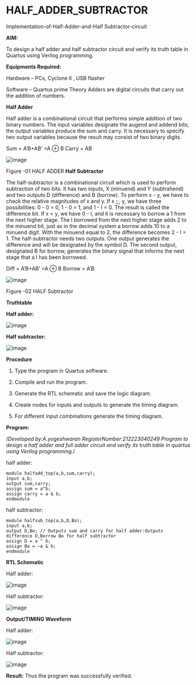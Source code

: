 # HALF_ADDER_SUBTRACTOR

Implementation-of-Half-Adder-and-Half Subtractor-circuit

**AIM:**

To design a half adder and half subtractor circuit and verify its truth table in Quartus using Verilog programming.

**Equipments Required:**

Hardware – PCs, Cyclone II , USB flasher 

Software – Quartus prime Theory Adders are digital circuits that carry out the addition of numbers.

**Half Adder**

Half adder is a combinational circuit that performs simple addition of two binary numbers. The input variables designate the augend and addend bits; the output variables produce the sum and carry. It is necessary to specify two output variables because the result may consist of two binary digits.

Sum = A’B+AB’ =A ⊕ B Carry = AB

![image](https://github.com/naavaneetha/HALF_ADDER_SUBTRACTOR/assets/154305477/bd4a0b2c-cdbc-4184-ab08-81578f121e1f)

Figure -01 HALF ADDER
**Half Subtractor**

The half-subtractor is a combinational circuit which is used to perform subtraction of two bits. It has two inputs, X (minuend) and Y (subtrahend) and two outputs D (difference) and B (borrow). To perform x - y, we have to check the relative magnitudes of x and y. If x ;;, y, we have three possibilities: 0 - 0 = 0, 1 - 0 = 1, and 1 - I = 0. The result is called the difference bit. If x < y, we have 0 - I, and it is necessary to borrow a 1 from the next higher stage. The I borrowed from the next higher stage adds 2 to the minuend bit, just as in the decimal system a borrow adds 10 to a minuend digit. With the minuend equal to 2, the difference becomes 2 - I = 1. The half-subtractor needs two outputs. One output generates the difference and will be designated by the symbol D. The second output, designated B for borrow, generates the binary signal that informs the next stage that a I has been borrowed. 

Diff = A’B+AB’ =A ⊕ B
Borrow = A’B

 ![image](https://github.com/naavaneetha/HALF_ADDER_SUBTRACTOR/assets/154305477/d76b099c-513f-4e7c-843a-e2fd028a531a)

Figure -02 HALF Subtractor

**Truthtable**

**Half adder:**

![image](https://github.com/Rajaraman77/HALF_ADDER_SUBTRACTOR/assets/150319383/6eb49eaf-3c7e-4c11-96fa-4ad43e98760b)

**Half subtractor:**

![image](https://github.com/Rajaraman77/HALF_ADDER_SUBTRACTOR/assets/150319383/5b8cd4c5-7b6d-4b05-8e7d-c92db391caf0)


**Procedure**

1.	Type the program in Quartus software.

2.	Compile and run the program.

3.	Generate the RTL schematic and save the logic diagram.

4.	Create nodes for inputs and outputs to generate the timing diagram.

5.	For different input combinations generate the timing diagram.


**Program:**

/*Developed by:A.yogeshwaran
RegisterNumber:212223040249
Program to design a half adder and full adder circuit and verify its truth table in quartus using Verilog programming.*/

half adder:
```
module halfadd_top(a,b,sum,carry);
input a,b;
output sum,carry; 
assign sum = a^b;
assign carry = a & b;
endmodule
```
half subtractor:
```
module halfsub_top(a,b,D,Bo);
input a,b;
output D,Bo; // Outputs sum and carry for half adder:Outputs difference D,Borrow Bo for half subtractor
assign D = a ^ b;
assign Bo = ~a & b;
endmodule
```
**RTL Schematic**

Half adder:

![image](https://github.com/Rajaraman77/HALF_ADDER_SUBTRACTOR/assets/150319383/87b45cfc-88ec-43a4-8264-713a4a3a13d9)

Half subtractor:

![image](https://github.com/Rajaraman77/HALF_ADDER_SUBTRACTOR/assets/150319383/b125452b-6619-4ff9-9653-404a8acea565)

**Output/TIMING Waveform**

Half adder:

![image](https://github.com/Rajaraman77/HALF_ADDER_SUBTRACTOR/assets/150319383/9a1be697-b18e-4593-85b1-457edb712a4e)

Half subtractor:

![image](https://github.com/Rajaraman77/HALF_ADDER_SUBTRACTOR/assets/150319383/4d0c8ef5-4704-462b-a95f-70aa8ee8aefd)

**Result:**
Thus the program was successfully verified.

